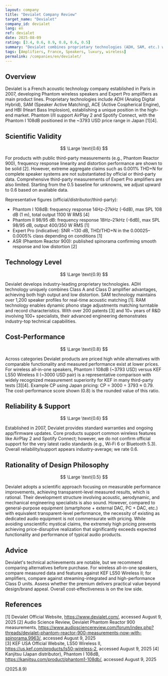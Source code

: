 ```yaml
---
layout: company
title: "Devialet Company Review"
target_name: "Devialet"
company_id: devialet
lang: en
ref: devialet
date: 2025-08-09
rating: [3.4, 0.6, 0.9, 0.8, 0.6, 0.5]
summary: "Devialet combines proprietary technologies (ADH, SAM, etc.) with solid measured performance, but pricing is high. The CP score here is directly derived from the cheapest equivalent ratio (~0.79) rounded to 0.8."
tags: [Amplifiers, France, Speakers, luxury, wireless]
permalink: /companies/en/devialet/
---
```

## Overview

Devialet is a French acoustic technology company established in Paris in 2007, developing Phantom wireless speakers and Expert Pro amplifiers as main product lines. Proprietary technologies include ADH (Analog Digital Hybrid), SAM (Speaker Active Matching), ACE (Active Cospherical Engine), and HBI (Heart Bass Implosion), establishing a unique position in the high-end market. Phantom I/II support AirPlay 2 and Spotify Connect, with the Phantom I 108dB positioned in the ~3793 USD price range in Japan [1][4].

## Scientific Validity

$$ \Large \text{0.6} $$

For products with public third-party measurements (e.g., Phantom Reactor 900), frequency response linearity and distortion performance are shown to be solid [2]. However, extreme aggregate claims such as 0.001% THD+N for complete speaker systems are not substantiated by official or third-party data. Comprehensive third-party measurements of Expert Pro amplifiers are also limited. Starting from the 0.5 baseline for unknowns, we adjust upward to 0.6 based on available data.

Representative figures (official/distributor/third-party):
- Phantom I 108dB: frequency response 14Hz–27kHz (-6dB), max SPL 108 dB (1 m), total output 1100 W RMS [4]
- Phantom II 98/95 dB: frequency response 18Hz–21kHz (-6dB), max SPL 98/95 dB, output 400/350 W RMS [1]
- Expert Pro (indicative): SNR ~130 dB, THD/THD+N in the 0.00025–0.0005% class depending on conditions [1]
- ASR (Phantom Reactor 900): published spinorama confirming smooth response and low distortion [2]

## Technology Level

$$ \Large \text{0.9} $$

Devialet develops industry-leading proprietary technologies. ADH technology uniquely combines Class A and Class D amplifier advantages, achieving both high output and low distortion. SAM technology maintains over 1,200 speaker profiles for real-time acoustic matching [1]. RAM technology enables dynamic phono stage adjustments matching turntable and record characteristics. With over 200 patents [3] and 10+ years of R&D involving 100+ specialists, their advanced engineering demonstrates industry-top technical capabilities.

## Cost-Performance

$$ \Large \text{0.8} $$

Across categories Devialet products are priced high while alternatives with comparable functionality and measured performance exist at lower prices. For wireless all-in-one speakers, Phantom I 108dB (~3793 USD) versus KEF LS50 Wireless II (~3000 USD pair) is a representative comparison with widely recognized measurement superiority for KEF in many third-party tests [3][4]. Example CP using Japan pricing: CP = 3000 ÷ 3793 ≈ 0.79. The cost-performance score shown (0.8) is the rounded value of this ratio.

## Reliability & Support

$$ \Large \text{0.6} $$

Established in 2007, Devialet provides standard warranties and ongoing app/firmware updates. Core products support common wireless features like AirPlay 2 and Spotify Connect; however, we do not confirm official support for the very latest radio standards (e.g., Wi‑Fi 6 or Bluetooth 5.3). Overall reliability/support appears industry-average; we rate 0.6.

## Rationality of Design Philosophy

$$ \Large \text{0.5} $$

Devialet adopts a scientific approach focusing on measurable performance improvements, achieving transparent-level measured results, which is rational. Their development structure involving acoustic, aerodynamic, and mechanical engineering specialists is also sound. However, compared to general-purpose equipment (smartphone + external DAC, PC + DAC, etc.) with equivalent transparent-level performance, the necessity of existing as dedicated audio equipment is not commensurate with pricing. While avoiding unscientific mystical claims, the extremely high pricing prevents achieving price-disruptive realization that significantly exceeds expected functionality and performance of typical audio products.

## Advice

Devialet's technical achievements are notable, but we recommend comparing alternatives before purchase. For wireless all-in-one speakers, compare measured data and features against KEF LS50 Wireless II; for amplifiers, compare against streaming-integrated and high-performance Class D units. Assess whether the premium delivers practical value beyond design/brand appeal. Overall cost-effectiveness is on the low side.

## References

[1] Devialet Official Website, https://www.devialet.com/, accessed August 9, 2025
[2] Audio Science Review, Devialet Phantom Reactor 900 measurements, https://www.audiosciencereview.com/forum/index.php?threads/devialet-phantom-reactor-900-measurements-now-with-spinorama.9963/, accessed August 9, 2025  
[3] KEF USA Official Website, LS50 Wireless II, https://us.kef.com/products/ls50-wireless-2, accessed August 9, 2025
[4] Kanjitsu (Japan distributor), Phantom I 108dB, https://kanjitsu.com/product/phantom1-108db/, accessed August 9, 2025

(2025.8.9)